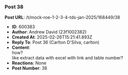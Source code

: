 ### Post 38
**Post URL**: /t/mock-roe-1-2-3-4-tds-jan-2025/168449/38
- **ID**: 600383
- **Author**: Andrew David (23f1002382)
- **Created At**: 2025-02-26T15:21:41.893Z
- **Reply To**: Post 36 (Carlton D'Silva, carlton)
- **Content**:  
  how?<br>
like extract data with excel with link and table number?
- **Reactions**: None
- **Post Number**: 38

